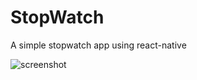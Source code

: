 # StopWatch
A simple stopwatch app using react-native

![screenshot](https://i.imgur.com/vVIG9M6.gif)
